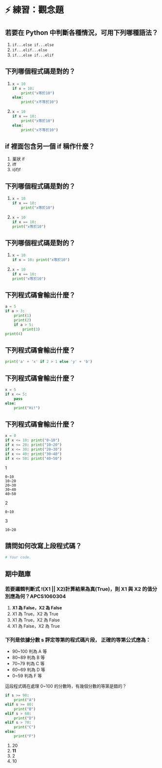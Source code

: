 # ⚡ 練習：觀念題

## 若要在 Python 中判斷各種情況，可用下列哪種語法？

1. `if...else if...else`
2. `if...elif...else`
3. `if...else if...elif`

## 下列哪個程式碼是對的？

1. ```python
   x = 10
   if x = 10:
       print("x等於10")
   else:
       print("x不等於10")
   ```
2. ```python
   x = 10
   if x == 10:
       print("x等於10")
   else:
       print("x不等於10")
   ```

## if 裡面包含另一個 if 稱作什麼？

1. 巢狀 if
2. iff
3. i\(if\)f

## 下列哪個程式碼是對的？

1. ```python
   x = 10
   if x == 10:
       print("x等於10")
   ```
2. ```python
   x = 10
   if x == 10:
   print("x等於10")
   ```

## 下列哪個程式碼是對的？

1. ```python
   x = 10
   if x = 10: print("x等於10")
   ```
2. ```python
   x = 10
   if x == 10:
   print("x等於10")
   ```

## 下列程式碼會輸出什麼？

```python
a = 5
if a > 3:
    print(1)
    print(2)
    if a > 5:
        print(3)
print(4)
```

## 下列程式碼會輸出什麼？

```python
print('a' + 'x' if 2 > 1 else 'y' + 'b')
```

## 下列程式碼會輸出什麼？

```python
x = 5
if x <= 5:
    pass
else:
    print("Hi!")
```

## 下列程式碼會輸出什麼？

```python
x = 0
if x <= 10: print("0~10")
if x <= 20: print("10~20")
if x <= 30: print("20~30")
if x <= 40: print("30~40")
if x <= 50: print("40~50")
```

1

```text
0~10
10~20
20~30
30~40
40~50
```

2

```text
0~10
```

3

```text
10~20
```

## 請問如何改寫上段程式碼？

```python
# Your code.
```

## 期中題庫

### 若要邏輯判斷式 !\(X1 \|\| X2\)計算結果為真\(True\)，則 X1 與 X2 的值分別應為何？APCS1060304

1. **X1 為 False，X2 為 False**
2. X1 為 True，X2 為 True
3. X1 為 True，X2 為 False
4. X1 為 False，X2 為 True

### 下列是依據分數 s 評定等第的程式碼片段， 正確的等第公式應為：

* 90~100 判為 A 等 
* 80~89 判為 B 等 
* 70~79 判為 C 等
* 60~69 判為 D 等 
* 0~59 判為 F 等 

這段程式碼在處理 0~100 的分數時，有幾個分數的等第是錯的？

```python
if s >= 90:
    print("A")
elif s >= 80:
    print("B")
elif s > 60:
    print("D")
elif s > 70:
    print("C")
else:
    print("F")
```

1. 20
2. **11**
3. 2
4. 10







